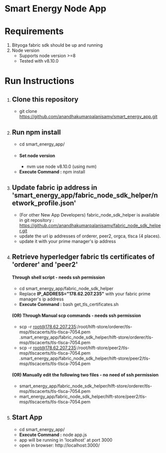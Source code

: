 # Smart Energy Node App

# Requirements
  1. Bityoga fabric sdk should be up and running
  2. Node version
     - Supports node version >=8
     - Tested with v8.10.0

# Run Instructions
  1. ## Clone this repository
      - git clone https://github.com/anandhakumarpalanisamy/smart_energy_app.git
      
  2. ## Run npm install
      - cd smart_energy_app/
      - ####  Set node version
          -  nvm use node v8.10.0   (using nvm)
      - **Execute  Command :** npm install
      
  3. ## Update fabric ip address in 'smart_energy_app/fabric_node_sdk_helper/network_profile.json'
      - (For other New App Developers) fabric_node_sdk_helper is available in git repository  : https://github.com/anandhakumarpalanisamy/fabric_node_sdk_helper.git 
      - update the url ip addresses of orderer, peer2, orgca, tlsca (4 places).
      - update it with your prime manager's ip address
      
  4.  ## Retrieve hyperledger fabric tls certificates of 'orderer' and 'peer2'
      #### Through shell script - needs ssh permission
        - cd smart_energy_app/fabric_node_sdk_helper
        - Replace **IP_ADDRESS="178.62.207.235"** with your fabric prime manager's ip address
        - **Execute  Command :** bash get_tls_certificates.sh
      #### (OR) Through Manual scp commands - needs ssh permission
        - scp -r root@178.62.207.235:/root/hlft-store/orderer/tls-msp/tlscacerts/tls-tlsca-7054.pem .smart_energy_app/fabric_node_sdk_helper/hlft-store/orderer/tls-msp/tlscacerts/tls-tlsca-7054.pem
        - scp -r root@178.62.207.235:/root/hlft-store/peer2/tls-msp/tlscacerts/tls-tlsca-7054.pem .smart_energy_app/fabric_node_sdk_helper/hlft-store/peer2/tls-msp/tlscacerts/tls-tlsca-7054.pem
        
      #### (OR) Manually edit the following two files - no need of ssh permission
        - smart_energy_app/fabric_node_sdk_helper/hlft-store/orderer/tls-msp/tlscacerts/tls-tlsca-7054.pem
        - mart_energy_app/fabric_node_sdk_helper/hlft-store/peer2/tls-msp/tlscacerts/tls-tlsca-7054.pem
         
         
        
   5. ## Start App
        - cd smart_energy_app/
        - **Execute  Command :** node app.js
        - app will be running in 'localhost' at port 3000
        - open in browser: http://localhost:3000/ 

